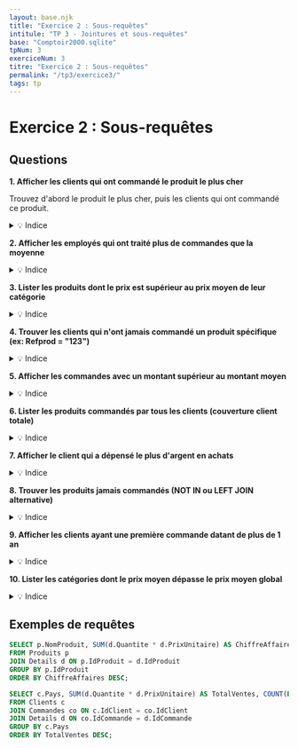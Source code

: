 ```yaml
---
layout: base.njk
title: "Exercice 2 : Sous-requêtes"
intitule: "TP 3 - Jointures et sous-requêtes"
base: "Comptoir2000.sqlite"
tpNum: 3
exerciceNum: 3
titre: "Exercice 2 : Sous-requêtes"
permalink: "/tp3/exercice3/"
tags: tp
---
```


# Exercice 2 : Sous-requêtes

## Questions

**1. Afficher les clients qui ont commandé le produit le plus cher**

Trouvez d'abord le produit le plus cher, puis les clients qui ont commandé ce produit.

<details>
<summary>💡 Indice</summary>

Utilisez une sous-requête pour trouver le produit max : `(SELECT Refprod FROM Produit ORDER BY PrixUnit DESC LIMIT 1)`.
</details>

**2. Afficher les employés qui ont traité plus de commandes que la moyenne**

<details>
<summary>💡 Indice</summary>

Calculez la moyenne des commandes par employé, puis filtrez avec `HAVING COUNT(*) > (SELECT AVG(...))`.
</details>

**3. Lister les produits dont le prix est supérieur au prix moyen de leur catégorie**

<details>
<summary>💡 Indice</summary>

Utilisez une sous-requête corrélée : `WHERE PrixUnit > (SELECT AVG(PrixUnit) FROM Produit WHERE Categorie = p.Categorie)`.
</details>

**4. Trouver les clients qui n'ont jamais commandé un produit spécifique (ex: Refprod = "123")**

<details>
<summary>💡 Indice</summary>

Utilisez `NOT IN` avec une sous-requête : `WHERE CodeCli NOT IN (SELECT DISTINCT CodeCli FROM...)`.
</details>

**5. Afficher les commandes avec un montant supérieur au montant moyen**

<details>
<summary>💡 Indice</summary>

Calculez le montant total par commande, puis comparez avec `(SELECT AVG(...))`.
</details>

**6. Lister les produits commandés par tous les clients (couverture client totale)**

<details>
<summary>💡 Indice</summary>

Comptez le nombre de clients distincts ayant commandé chaque produit et comparez avec le nombre total de clients.
</details>

**7. Afficher le client qui a dépensé le plus d'argent en achats**

<details>
<summary>💡 Indice</summary>

Utilisez une sous-requête pour calculer le total par client, puis `ORDER BY ... DESC LIMIT 1`.
</details>

**8. Trouver les produits jamais commandés (NOT IN ou LEFT JOIN alternative)**

<details>
<summary>💡 Indice</summary>

Utilisez `NOT IN (SELECT Refprod FROM DetailCommande)` ou une sous-requête EXISTS négative.
</details>

**9. Afficher les clients ayant une première commande datant de plus de 1 an**

<details>
<summary>💡 Indice</summary>

Calculez `MIN(DateCom)` par client et comparez avec une date de 1 an avant aujourd'hui.
</details>

**10. Lister les catégories dont le prix moyen dépasse le prix moyen global**

<details>
<summary>💡 Indice</summary>

Calculez le prix moyen global, puis comparez avec la moyenne par catégorie en utilisant `HAVING` avec une sous-requête.
</details>


## Exemples de requêtes

```sql
SELECT p.NomProduit, SUM(d.Quantite * d.PrixUnitaire) AS ChiffreAffaires
FROM Produits p
JOIN Details d ON p.IdProduit = d.IdProduit
GROUP BY p.IdProduit
ORDER BY ChiffreAffaires DESC;
```

```sql
SELECT c.Pays, SUM(d.Quantite * d.PrixUnitaire) AS TotalVentes, COUNT(DISTINCT co.IdCommande) AS NombreCommandes
FROM Clients c
JOIN Commandes co ON c.IdClient = co.IdClient
JOIN Details d ON co.IdCommande = d.IdCommande
GROUP BY c.Pays
ORDER BY TotalVentes DESC;
```

